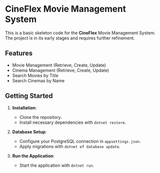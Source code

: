 # CineFlex Movie Management System

This is a basic skeleton code for the **CineFlex** Movie Management System. The project is in its early stages and requires further refinement.

## Features

- Movie Management (Retrieve, Create, Update)
- Cinema Management (Retrieve, Create, Update)
- Search Movies by Title
- Search Cinemas by Name

## Getting Started

1. **Installation**:

   - Clone the repository.
   - Install necessary dependencies with `dotnet restore`.

2. **Database Setup**:

   - Configure your PostgreSQL connection in `appsettings.json`.
   - Apply migrations with `dotnet ef database update`.

3. **Run the Application**:

   - Start the application with `dotnet run`.
